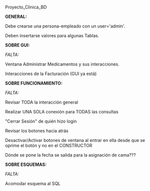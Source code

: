 Proyecto_Clinica_BD

**GENERAL:**

Debe crearse una persona-empleado con un user='admin'.

Deben insertarse valores para algunas Tablas.



**SOBRE GUI:**

*FALTA:*

Ventana Administrar Medicamentos y sus interacciones.

Interacciones de la Facturación (GUI ya está)



**SOBRE FUNCIONAMIENTO:**

*FALTA:*

Revisar TODA la interacción general

Realizar UNA SOLA conexión para TODAS las consultas

"Cerrar Sesión" de quién hizo login

Revisar los botones hacia atrás

Desactivar/Activar botones de ventana al entrar en ella desde que se oprime el botón y no en el CONSTRUCTOR

Dónde se pone la fecha se salida para la asignación de cama???



**SOBRE ESQUEMAS:**

*FALTA:*

Acomodar esquema al SQL
